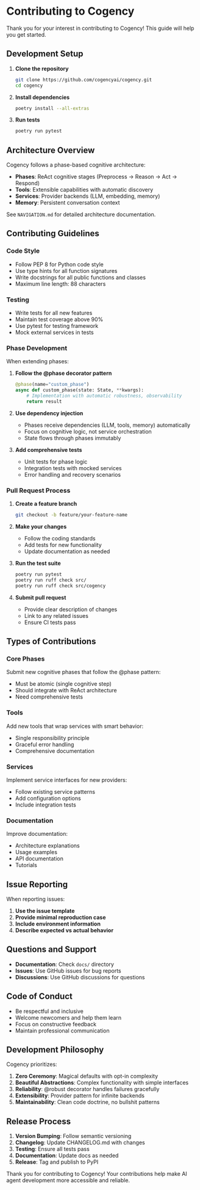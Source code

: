 # Contributing to Cogency

Thank you for your interest in contributing to Cogency! This guide will help you get started.

## Development Setup

1. **Clone the repository**
   ```bash
   git clone https://github.com/cogencyai/cogency.git
   cd cogency
   ```

2. **Install dependencies**
   ```bash
   poetry install --all-extras
   ```

3. **Run tests**
   ```bash
   poetry run pytest
   ```

## Architecture Overview

Cogency follows a phase-based cognitive architecture:

- **Phases**: ReAct cognitive stages (Preprocess → Reason → Act → Respond)
- **Tools**: Extensible capabilities with automatic discovery
- **Services**: Provider backends (LLM, embedding, memory)
- **Memory**: Persistent conversation context

See `NAVIGATION.md` for detailed architecture documentation.

## Contributing Guidelines

### Code Style

- Follow PEP 8 for Python code style
- Use type hints for all function signatures
- Write docstrings for all public functions and classes
- Maximum line length: 88 characters

### Testing

- Write tests for all new features
- Maintain test coverage above 90%
- Use pytest for testing framework
- Mock external services in tests

### Phase Development

When extending phases:

1. **Follow the @phase decorator pattern**
   ```python
   @phase(name="custom_phase")
   async def custom_phase(state: State, **kwargs):
       # Implementation with automatic robustness, observability
       return result
   ```

2. **Use dependency injection**
   - Phases receive dependencies (LLM, tools, memory) automatically
   - Focus on cognitive logic, not service orchestration
   - State flows through phases immutably

3. **Add comprehensive tests**
   - Unit tests for phase logic
   - Integration tests with mocked services
   - Error handling and recovery scenarios

### Pull Request Process

1. **Create a feature branch**
   ```bash
   git checkout -b feature/your-feature-name
   ```

2. **Make your changes**
   - Follow the coding standards
   - Add tests for new functionality
   - Update documentation as needed

3. **Run the test suite**
   ```bash
   poetry run pytest
   poetry run ruff check src/
   poetry run ruff check src/cogency
   ```

4. **Submit pull request**
   - Provide clear description of changes
   - Link to any related issues
   - Ensure CI tests pass

## Types of Contributions

### Core Phases
Submit new cognitive phases that follow the @phase pattern:
- Must be atomic (single cognitive step)
- Should integrate with ReAct architecture
- Need comprehensive tests

### Tools
Add new tools that wrap services with smart behavior:
- Single responsibility principle
- Graceful error handling
- Comprehensive documentation

### Services
Implement service interfaces for new providers:
- Follow existing service patterns
- Add configuration options
- Include integration tests

### Documentation
Improve documentation:
- Architecture explanations
- Usage examples
- API documentation
- Tutorials

## Issue Reporting

When reporting issues:

1. **Use the issue template**
2. **Provide minimal reproduction case**
3. **Include environment information**
4. **Describe expected vs actual behavior**

## Questions and Support

- **Documentation**: Check `docs/` directory
- **Issues**: Use GitHub issues for bug reports
- **Discussions**: Use GitHub discussions for questions

## Code of Conduct

- Be respectful and inclusive
- Welcome newcomers and help them learn
- Focus on constructive feedback
- Maintain professional communication

## Development Philosophy

Cogency prioritizes:

1. **Zero Ceremony**: Magical defaults with opt-in complexity
2. **Beautiful Abstractions**: Complex functionality with simple interfaces  
3. **Reliability**: @robust decorator handles failures gracefully
4. **Extensibility**: Provider pattern for infinite backends
5. **Maintainability**: Clean code doctrine, no bullshit patterns

## Release Process

1. **Version Bumping**: Follow semantic versioning
2. **Changelog**: Update CHANGELOG.md with changes
3. **Testing**: Ensure all tests pass
4. **Documentation**: Update docs as needed
5. **Release**: Tag and publish to PyPI

Thank you for contributing to Cogency! Your contributions help make AI agent development more accessible and reliable.
